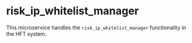 # risk_ip_whitelist_manager

This microservice handles the `risk_ip_whitelist_manager` functionality in the HFT system.